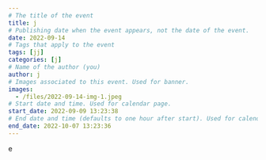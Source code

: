 ```yaml
---
# The title of the event
title: j
# Publishing date when the event appears, not the date of the event.
date: 2022-09-14
# Tags that apply to the event
tags: [jj]
categories: [j]
# Name of the author (you)
author: j
# Images associated to this event. Used for banner.
images:
  - /files/2022-09-14-img-1.jpeg
# Start date and time. Used for calendar page.
start_date: 2022-09-09 13:23:38
# End date and time (defaults to one hour after start). Used for calendar page.
end_date: 2022-10-07 13:23:36
---
```


e
